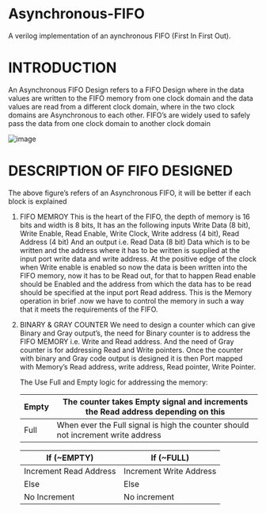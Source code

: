 # Asynchronous-FIFO
A verilog implementation of an aynchronous FIFO (First In First Out).

# INTRODUCTION
An Asynchronous FIFO Design refers to a FIFO Design where in the data values are written to the FIFO memory from one clock domain 
and the data values are read from a different clock domain, where in the two clock domains are Asynchronous to each other.
FIFO’s are widely used to safely pass the data from one clock domain to another clock domain


![image](https://user-images.githubusercontent.com/72949261/213868606-11b3938e-f526-491e-90dc-d7e63132037b.png)


# DESCRIPTION OF FIFO DESIGNED
The above figure’s refers of an Asynchronous FIFO, it will be better if each block is explained

1. FIFO MEMROY
    This is the heart of the FIFO, the depth of memory is 16 bits and width is 8 bits,
    It has an the following inputs
    Write Data (8 bit), Write Enable, Read Enable, Write Clock, Write address (4 bit), 
    Read Address (4 bit) And an output i.e. Read Data (8 bit)
    Data which is to be written and the address where it has to be written is supplied at the input port write data and write address. 
    At the positive edge of the clock when Write enable is enabled so now the data is been written into the FIFO memory, now it has to be Read out,
    for that to happen Read enable should be Enabled and the address from which the data has to be read should be specified at the input port Read address.
    This is the Memory operation in brief .now we have to control the memory in such a way that it meets the requirements of the FIFO.

2. BINARY & GRAY COUNTER
    We need to design a counter which can give Binary and Gray output’s, the need for Binary counter is to address the FIFO MEMORY i.e. Write and Read address. And the need of Gray counter is for addressing Read and Write pointers.
    Once the counter with binary and Gray code output is designed it is then Port mapped with Memory’s Read address, write address, Read pointer, Write Pointer.
    
    The Use Full and Empty logic for addressing the memory:
    
    | Empty | The counter takes Empty signal and increments the Read address depending on this |
    |-------|----------------------------------------------------------------------------------|
    | Full  | When ever the Full signal is high the counter should not increment write address |
    
    |       If (~EMPTY)             |         If (~FULL)            |                  
    |-------------------------------|-------------------------------|
    |Increment Read Address         |    Increment Write Address    |                
    |Else                           |           Else                |                 
    |No Increment                   |         No increment          |                 
    
    
